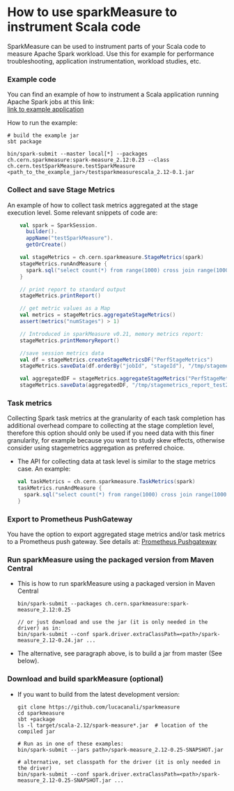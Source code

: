 # How to use sparkMeasure to instrument Scala code

SparkMeasure can be used to instrument parts of your Scala code to measure Apache Spark workload.
Use this for example for performance troubleshooting, application instrumentation, workload studies, etc.

### Example code 
 
You can find an example of how to instrument a Scala application running Apache Spark jobs at this link:  
[link to example application](../examples/testSparkMeasureScala)
 
How to run the example:
 ```
# build the example jar
sbt package

bin/spark-submit --master local[*] --packages ch.cern.sparkmeasure:spark-measure_2.12:0.23 --class ch.cern.testSparkMeasure.testSparkMeasure <path_to_the_example_jar>/testsparkmeasurescala_2.12-0.1.jar
 ```
 
### Collect and save Stage Metrics
An example of how to collect task metrics aggregated at the stage execution level.
Some relevant snippets of code are:
 ```scala
     val spark = SparkSession.
       builder().
       appName("testSparkMeasure").
       getOrCreate()

     val stageMetrics = ch.cern.sparkmeasure.StageMetrics(spark)
     stageMetrics.runAndMeasure {
       spark.sql("select count(*) from range(1000) cross join range(1000) cross join range(1000)").show()
     }
 
     // print report to standard output
     stageMetrics.printReport()

     // get metric values as a Map
     val metrics = stageMetrics.aggregateStageMetrics()
     assert(metrics("numStages") > 1)

     // Introduced in sparkMeasure v0.21, memory metrics report:
     stageMetrics.printMemoryReport()
 
     //save session metrics data
     val df = stageMetrics.createStageMetricsDF("PerfStageMetrics")
     stageMetrics.saveData(df.orderBy("jobId", "stageId"), "/tmp/stagemetrics_test1")
 
     val aggregatedDF = stageMetrics.aggregateStageMetrics("PerfStageMetrics")
     stageMetrics.saveData(aggregatedDF, "/tmp/stagemetrics_report_test2")
```

### Task metrics
Collecting Spark task metrics at the granularity of each task completion has additional overhead
compare to collecting at the stage completion level, therefore this option should only be used if you need data with this finer granularity, for example because you want
to study skew effects, otherwise consider using stagemetrics aggregation as preferred choice.

- The API for collecting data at task level is similar to the stage metrics case.
  An example:
    ```scala
    val taskMetrics = ch.cern.sparkmeasure.TaskMetrics(spark)
    taskMetrics.runAndMeasure {
      spark.sql("select count(*) from range(1000) cross join range(1000) cross join range(1000)").show()
    }
    ```

### Export to Prometheus PushGateway

You have the option to export aggregated stage metrics and/or task metrics to a Prometheus push gateway.
See details at: [Prometheus Pushgateway](Prometheus.md)

### Run sparkMeasure using the packaged version from Maven Central

- This is how to run sparkMeasure using a packaged version in Maven Central
    ```
    bin/spark-submit --packages ch.cern.sparkmeasure:spark-measure_2.12:0.25

    // or just download and use the jar (it is only needed in the driver) as in:
    bin/spark-submit --conf spark.driver.extraClassPath=<path>/spark-measure_2.12-0.24.jar ...
   ```
- The alternative, see paragraph above, is to build a jar from master (See below).

### Download and build sparkMeasure (optional)

- If you want to build from the latest development version:
   ```
   git clone https://github.com/lucacanali/sparkmeasure
   cd sparkmeasure
   sbt +package
   ls -l target/scala-2.12/spark-measure*.jar  # location of the compiled jar

   # Run as in one of these examples:
   bin/spark-submit --jars path>/spark-measure_2.12-0.25-SNAPSHOT.jar
   
   # alternative, set classpath for the driver (it is only needed in the driver)
   bin/spark-submit --conf spark.driver.extraClassPath=<path>/spark-measure_2.12-0.25-SNAPSHOT.jar ...
   ```
